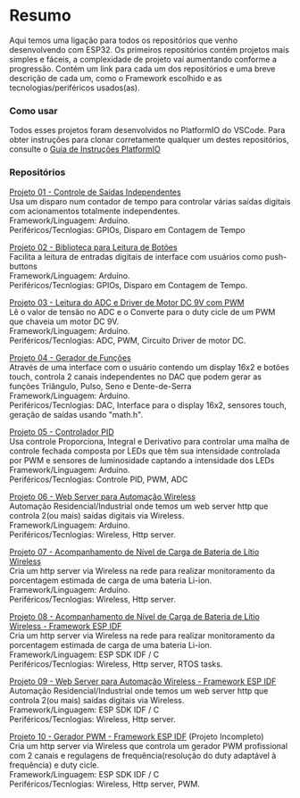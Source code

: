 # Resumo

Aqui temos uma ligação para todos os repositórios que venho desenvolvendo com ESP32. Os primeiros repositórios contém projetos mais simples e fáceis, a complexidade de projeto vai aumentando conforme a progressão. Contém um link para cada um dos repositórios e uma breve descrição de cada um, como o Framework escolhido e as tecnologias/periféricos usados(as).
 
### Como usar

Todos esses projetos foram desenvolvidos no PlatformIO do VSCode. Para obter instruções para clonar corretamente qualquer um destes repositórios, consulte o [Guia de Instruções PlatformIO](https://github.com/Zebio/Instrucoes-PlatformIO)

### Repositórios

[Projeto 01 - Controle de Saídas Independentes](https://github.com/Zebio/ESP32-Projeto01-Saidas-Independentes)  
Usa um disparo num contador de tempo para controlar várias saídas digitais com acionamentos totalmente independentes.   
Framework/Linguagem: Arduíno.  
Periféricos/Tecnlogias: GPIOs, Disparo em Contagem de Tempo 


[Projeto 02 - Biblioteca para Leitura de Botões](https://github.com/Zebio/ESP32-Projeto02-Biblioteca-para-leitura-de-Botoes)  
Facilita a leitura de entradas digitais de interface com usuários como push-buttons  
Framework/Linguagem: Arduíno.  
Periféricos/Tecnlogias: GPIOs, Disparo em Contagem de Tempo.

[Projeto 03 - Leitura do ADC e Driver de Motor DC 9V com PWM](https://github.com/Zebio/ESP32-Projeto03-ADC-e-Controle-de-Motor-com-PWM)  
Lê o valor de tensão no ADC e o Converte para o duty cicle de um PWM que chaveia um motor DC 9V.  
Framework/Linguagem: Arduíno.  
Periféricos/Tecnlogias: ADC, PWM, Circuito Driver de motor DC.

[Projeto 04 - Gerador de Funções](https://github.com/Zebio/ESP32_Projeto04-Gerador-de-Funcoes)  
Através de uma interface com o usuário contendo um display 16x2 e botões touch, controla 2 canais independentes no DAC que podem gerar as funções Triângulo, Pulso, Seno e Dente-de-Serra  
Framework/Linguagem: Arduíno.  
Periféricos/Tecnlogias: DAC, Interface para o display 16x2, sensores touch, geração de saídas usando "math.h".

[Projeto 05 - Controlador PID](https://github.com/Zebio/ESP32-Projeto05-Controlador-PID)  
Usa controle Proporciona, Integral e Derivativo para controlar uma malha de controle fechada composta por LEDs que têm sua intensidade controlada por PWM e sensores de luminosidade captando a intensidade dos LEDs  
Framework/Linguagem: Arduíno.  
Periféricos/Tecnlogias: Controle PID, PWM, ADC

[Projeto 06 - Web Server para Automação Wireless](https://github.com/Zebio/ESP32-Projeto06-Web-Server)  
Automação Residencial/Industrial onde temos um web server http que controla 2(ou mais) saídas digitais via Wireless.  
Framework/Linguagem: Arduíno.  
Periféricos/Tecnlogias: Wireless, Http server.

[Projeto 07 - Acompanhamento de Nível de Carga de Bateria de Lítio Wireless](https://github.com/Zebio/ESP32-Projeto07-Nivel-de-Carga-Wireless)  
Cria um http server via Wireless na rede para realizar monitoramento da porcentagem estimada de carga de uma bateria Li-ion.    
Framework/Linguagem: Arduíno.  
Periféricos/Tecnlogias: Wireless, Http server.

[Projeto 08 - Acompanhamento de Nível de Carga de Bateria de Lítio Wireless - Framework ESP IDF](https://github.com/Zebio/ESP32-Projeto08-Carga-Wireless)  
Cria um http server via Wireless na rede para realizar monitoramento da porcentagem estimada de carga de uma bateria Li-ion.    
Framework/Linguagem: ESP SDK IDF / C  
Periféricos/Tecnlogias: Wireless, Http server, RTOS tasks.

[Projeto 09 - Web Server para Automação Wireless - Framework ESP IDF](https://github.com/Zebio/ESP32-Projeto09-Http-Server)  
Automação Residencial/Industrial onde temos um web server http que controla 2(ou mais) saídas digitais via Wireless.  
Framework/Linguagem: ESP SDK IDF / C  
Periféricos/Tecnlogias: Wireless, Http server.

[Projeto 10 - Gerador PWM - Framework ESP IDF](https://github.com/Zebio/ESP32-Projeto10-Gerador-PWM) (Projeto Incompleto)  
Cria um http server via Wireless que controla um gerador PWM profissional com 2 canais e regulagens de frequência(resolução do duty adaptável à frequência) e duty cicle.  
Framework/Linguagem: ESP SDK IDF / C  
Periféricos/Tecnlogias: Wireless, Http server, PWM.
